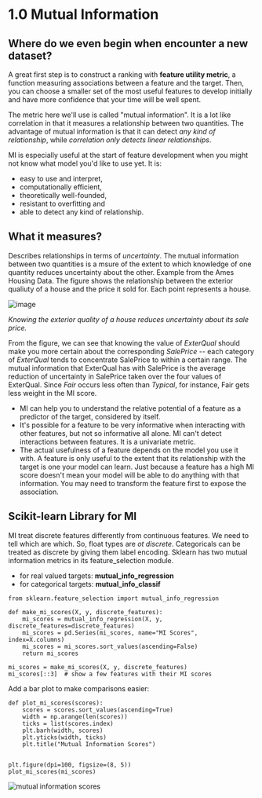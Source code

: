 # 1.0 Mutual Information

## **Where** do we even begin when encounter a new dataset?

A great first step is to construct a ranking with **feature utility metric**, a function measuring associations between a feature and the target. Then, you can choose a smaller set of the most useful features to develop initially and have more confidence that your time will be well spent.

The metric here we'll use is called "mutual information". It is a lot like correlation in that it measures a relationship between two quantities. The advantage of mutual information is that it can detect *any kind of relationship*, while *correlation only detects linear relationships*.

MI is especially useful at the start of feature development when you might not know what model you'd like to use yet. It is:
  - easy to use and interpret,
  - computationally efficient,
  - theoretically well-founded,
  - resistant to overfitting and
  - able to detect any kind of relationship.
  
## **What** it measures?

Describes relationships in terms of *uncertainty*. The mutual information between two quantities is a msure of the extent to which knowledge of one quantity reduces uncertainty about the other. 
Example from the Ames Housing Data. The figure shows the relationship between the exterior qualiuty of a house and the price it sold for. Each point represents a house.

  ![image](https://user-images.githubusercontent.com/67332395/178091757-00234b52-080b-4d51-97a5-a2952b5d7f0a.png)
  
  *Knowing the exterior quality of a house reduces uncertainty about its sale price.*
  
  From the figure, we can see that knowing the value of *ExterQual* should make you more certain about the corresponding *SalePrice* -- each category of *ExterQual* tends to concentrate SalePrice to within a certain range. The mutual information that ExterQual has with SalePrice is the average reduction of uncertainty in SalePrice taken over the four values of ExterQual. Since *Fair* occurs less often than *Typical*, for instance, Fair gets less weight in the MI score.
  
  - MI can help you to understand the relative potential of a feature as a predictor of the target, considered by itself.
  - It's possible for a feature to be very informative when interacting with other features, but not so informative all alone. MI can't detect interactions between features. It is a univariate metric.
  - The actual usefulness of a feature depends on the model you use it with. A feature is only useful to the extent that its relationship with the target is one your model can learn. Just because a feature has a high MI score doesn't mean your model will be able to do anything with that information. You may need to transform the feature first to expose the association.
      
      
## Scikit-learn Library for MI

MI treat discrete features differently from continuous features. We need to tell which are which. So, float types are *ot discrete*. Categoricals can be treated as discrete by giving them label encoding.
Sklearn has two mutual information metrics in its feature_selection module.
  
  - for real valued targets: **mutual_info_regression**
  - for categorical targets: **mutual_info_classif**
    
```
from sklearn.feature_selection import mutual_info_regression

def make_mi_scores(X, y, discrete_features):
    mi_scores = mutual_info_regression(X, y, discrete_features=discrete_features)
    mi_scores = pd.Series(mi_scores, name="MI Scores", index=X.columns)
    mi_scores = mi_scores.sort_values(ascending=False)
    return mi_scores

mi_scores = make_mi_scores(X, y, discrete_features)
mi_scores[::3]  # show a few features with their MI scores
```

Add a bar plot to make comparisons easier:

```
def plot_mi_scores(scores):
    scores = scores.sort_values(ascending=True)
    width = np.arange(len(scores))
    ticks = list(scores.index)
    plt.barh(width, scores)
    plt.yticks(width, ticks)
    plt.title("Mutual Information Scores")


plt.figure(dpi=100, figsize=(8, 5))
plot_mi_scores(mi_scores)
```
![mutual information scores](https://user-images.githubusercontent.com/67332395/178092068-45b22c7e-379c-42f7-b491-00a6dae17c5a.png)

